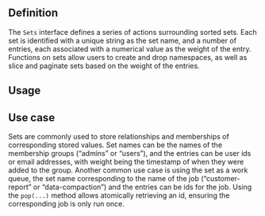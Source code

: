 ## Definition

The `Sets` interface defines a series of actions surrounding sorted sets. Each set is identified with a unique string as the set name, and a number of entries, each associated with a numerical value as the weight of the entry. Functions on sets allow users to create and drop namespaces, as well as slice and paginate sets based on the weight of the entries.

## Usage

## Use case

Sets are commonly used to store relationships and memberships of corresponding stored values. Set names can be the names of the membership groups (“admins” or “users”), and the entries can be user ids or email addresses, with weight being the timestamp of when they were added to the group. Another common use case is using the set as a work queue, the set name corresponding to the name of the job (“customer-report” or “data-compaction”) and the entries can be ids for the job. Using the `pop(...)` method allows atomically retrieving an id, ensuring the corresponding job is only run once.
